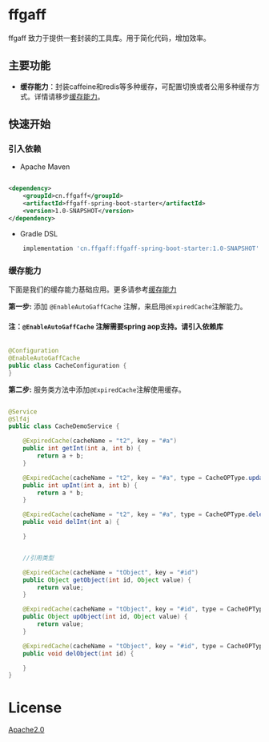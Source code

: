 # ffgaff

ffgaff 致力于提供一套封装的工具库。用于简化代码，增加效率。

## 主要功能

* **缓存能力**：封装caffeine和redis等多种缓存，可配置切换或者公用多种缓存方式。详情请移步[缓存能力]()。

## 快速开始

### 引入依赖

* Apache Maven

```xml

<dependency>
    <groupId>cn.ffgaff</groupId>
    <artifactId>ffgaff-spring-boot-starter</artifactId>
    <version>1.0-SNAPSHOT</version>
</dependency>

```

* Gradle DSL

```groovy
    implementation 'cn.ffgaff:ffgaff-spring-boot-starter:1.0-SNAPSHOT'

```

### 缓存能力

下面是我们的缓存能力基础应用。更多请参考[缓存能力]()

**第一步:**  添加 `@EnableAutoGaffCache` 注解，来启用`@ExpiredCache`注解能力。

#### 注：`@EnableAutoGaffCache` 注解需要spring aop支持。请引入依赖库

```java

@Configuration
@EnableAutoGaffCache
public class CacheConfiguration {
}

```

**第二步:** 服务类方法中添加`@ExpiredCache`注解使用缓存。

```java

@Service
@Slf4j
public class CacheDemoService {

    @ExpiredCache(cacheName = "t2", key = "#a")
    public int getInt(int a, int b) {
        return a + b;
    }

    @ExpiredCache(cacheName = "t2", key = "#a", type = CacheOPType.update)
    public int upInt(int a, int b) {
        return a * b;
    }

    @ExpiredCache(cacheName = "t2", key = "#a", type = CacheOPType.delete)
    public void delInt(int a) {

    }


    //引用类型

    @ExpiredCache(cacheName = "tObject", key = "#id")
    public Object getObject(int id, Object value) {
        return value;
    }

    @ExpiredCache(cacheName = "tObject", key = "#id", type = CacheOPType.update)
    public Object upObject(int id, Object value) {
        return value;
    }

    @ExpiredCache(cacheName = "tObject", key = "#id", type = CacheOPType.delete)
    public void delObject(int id) {

    }
}
```

# License

[Apache2.0](https://www.apache.org/licenses/LICENSE-2.0.html)



